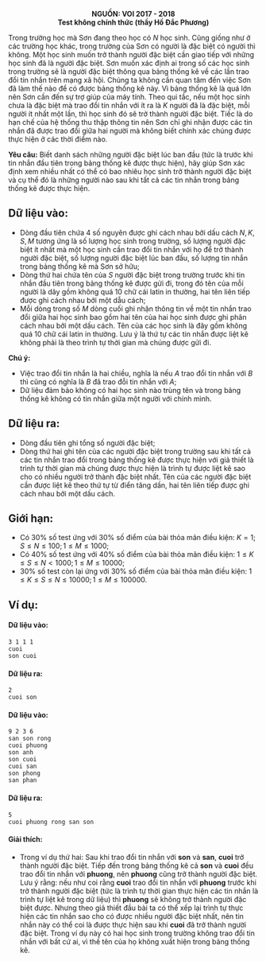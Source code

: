 **<center>NGUỒN: VOI 2017 - 2018</center>**
**<center>Test không chính thức (thầy Hồ Đắc Phương)</center>**

Trong trường học mà Sơn đang theo học có $N$ học sinh. Cũng giống như ở các trường học khác, trong trường của Sơn có người là đặc biệt có người thì không. Một học sinh muốn trở thành người đặc biệt cần giao tiếp với những học sinh đã là người đặc biệt. Sơn muốn xác định ai trong số các học sinh trong trường sẽ là người đặc biệt thông qua bảng thống kê về các lần trao đổi tin nhắn trên mạng xã hội. Chúng ta không cần quan tâm đến việc Sơn đã làm thế nào để có được bảng thống kê này. Vì bảng thống kê là quá lớn nên Sơn cần đến sự trợ giúp của máy tính. Theo qui tắc, nếu một học sinh chưa là đặc biệt mà trao đổi tin nhắn với ít ra là $K$ người đã là đặc biệt, mỗi người ít nhất một lần, thì học sinh đó sẽ trở thành người đặc biệt. Tiếc là do hạn chế của hệ thống thu thập thông tin nên Sơn chỉ ghi nhận được các tin nhắn đã được trao đổi giữa hai người mà không biết chính xác chúng được thực hiện ở các thời điểm nào.

**Yêu câu:** Biết danh sách những người đặc biệt lúc ban đầu (tức là trước khi tin nhắn đầu tiên trong bảng thống kê được thực hiện), hãy giúp Sơn xác định xem nhiều nhất có thể có bao nhiêu học sinh trở thành người đặc biệt và cụ thể đó là những người nào sau khi tất cả các tin nhắn trong bảng thống kê được thực hiện.

## Dữ liệu vào:
- Dòng đầu tiên chứa $4$ số nguyên được ghi cách nhau bởi dấu cách $N, K, S, M$ tương ứng là số lượng học sinh trong trường, số lượng người đặc biệt ít nhất mà một học sinh cần trao đổi tin nhắn với họ để trở thành người đặc biệt, số lượng người đặc biệt lúc ban đầu, số lượng tin nhắn trong bảng thống kê mà Sơn sở hữu;
- Dòng thứ hai chứa tên của $S$ người đặc biệt trong trường trước khi tin nhắn đầu tiên trong bảng thống kê được gửi đi, trong đó tên của mỗi người là dãy gồm không quá $10$ chữ cái latin in thường, hai tên liên tiếp được ghi cách nhau bởi một dẫu cách;
- Mỗi dòng trong số $M$ dòng cuối ghi nhận thông tin về một tin nhắn trao đổi giữa hai học sinh bao gồm hai tên của hai học sinh được ghi phân cách nhau bởi một dấu cách. Tên của các học sinh là đãy gồm không quá 10 chữ cái latin in thường. Lưu ý là thứ tự các tin nhắn được liệt kê không phải là theo trình tự thời gian mà chúng được gửi đi.

**Chú ý:**
- Việc trao đổi tin nhắn là hai chiều, nghĩa là nếu $A$ trao đổi tin nhắn với $B$ thì cũng có nghĩa là $B$ đã trao đỗi tin nhắn với $A$;
- Dữ liệu đảm bảo không có hai học sinh nào trùng tên và trong bảng thống kê không có tin nhắn giữa một người với chính mình.

## Dữ liệu ra:
- Dòng đầu tiên ghi tổng số người đặc biệt;
- Dòng thứ hai ghi tên của các người đặc biệt trong trường sau khi tất cả các tin nhắn trao đổi trong bảng thống kê được thực hiện với giả thiết là trình tự thời gian mà chúng được thực hiện là trình tự được liệt kê sao cho có nhiều người trở thành đặc biệt nhất. Tên của các người đặc biệt cần được liệt kê theo thứ tự từ điển tăng dần, hai tên liên tiếp được ghi cách nhau bởi một dấu cách.

## Giới hạn:
- Có $30\%$ số test ứng với $30\%$ số điểm của bài thỏa mãn điều kiện: $K= 1; S≤N≤100; 1≤M≤1000$;
- Có $40\%$ số test ứng với $40\%$ số điểm của bài thỏa mãn điều kiện: $1 ≤K≤S≤N<1000; 1 ≤M≤ 10000$;
- $30\%$ số test còn lại ứng với $30\%$ số điểm của bài thỏa mãn điều kiện: $1 ≤K≤S≤N≤10000; 1 ≤M≤ 100000$.

## Ví dụ:
#### Dữ liệu vào:
```
3 1 1 1
cuoi
son cuoi
```

#### Dữ liệu ra:
```
2
cuoi son
```

#### Dữ liệu vào:
```
9 2 3 6
san son rong
cuoi phuong
son anh
son cuoi
cuoi san
son phong
san phan
```

#### Dữ liệu ra:
```
5
cuoi phuong rong san son
```

#### Giải thích:
- Trong ví dụ thứ hai: Sau khi trao đổi tin nhắn với **son** và **san**, **cuoi** trở thành người đặc biệt. Tiếp đến trong bảng thống kê cả **son** và **cuoi** đều trao đổi tin nhắn với **phuong**, nên **phuong** cũng trở thành người đặc biệt. Lưu ý rằng: nếu như coi rằng **cuoi** trao đổi tin nhắn với **phuong** trước khi trở thành người đặc biệt (tức là trình tự thời gian thực hiện các tin nhắn là trình tự liệt kê trong dữ liệu) thì **phuong** sẽ không trở thành người đặc biệt được. Nhưng theo giả thiết đầu bài ta có thể xếp lại trình tự thực hiện các tin nhắn sao cho có được nhiều người đặc biệt nhất, nên tin nhắn này có thể coi là được thực hiện sau khi **cuoi** đã trở thành người đặc biệt. Trong ví dụ này có hai học sinh trong trường không trao đổi tin nhắn với bất cứ ai, vì thế tên của họ không xuất hiện trong bảng thống kê.